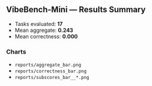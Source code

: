 ## VibeBench-Mini — Results Summary

- Tasks evaluated: **17**
- Mean aggregate: **0.243**
- Mean correctness: **0.000**

### Charts
- `reports/aggregate_bar.png`
- `reports/correctness_bar.png`
- `reports/subscores_bar__*.png`